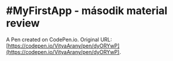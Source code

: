 # #MyFirstApp  - második material review

A Pen created on CodePen.io. Original URL: [https://codepen.io/VityaArany/pen/dyORYwP](https://codepen.io/VityaArany/pen/dyORYwP).


